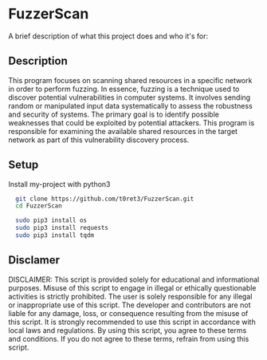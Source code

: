 
# FuzzerScan

A brief description of what this project does and who it's for:


## Description
This program focuses on scanning shared resources in a specific network in order to perform fuzzing. In essence, fuzzing is a technique used to discover potential vulnerabilities in computer systems. It involves sending random or manipulated input data systematically to assess the robustness and security of systems. The primary goal is to identify possible weaknesses that could be exploited by potential attackers. This program is responsible for examining the available shared resources in the target network as part of this vulnerability discovery process.


## Setup

Install my-project with python3

```bash
  git clone https://github.com/t0ret3/FuzzerScan.git
  cd FuzzerScan
```
```bash
  sudo pip3 install os 
  sudo pip3 install requests
  sudo pip3 install tqdm
```
    
## Disclamer
DISCLAIMER: This script is provided solely for educational and informational purposes.
Misuse of this script to engage in illegal or ethically questionable activities is strictly prohibited.
The user is solely responsible for any illegal or inappropriate use of this script.
The developer and contributors are not liable for any damage, loss, or consequence resulting from the misuse of this script.
It is strongly recommended to use this script in accordance with local laws and regulations.
By using this script, you agree to these terms and conditions.
If you do not agree to these terms, refrain from using this script.